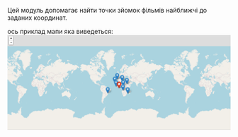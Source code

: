 Цей модуль допомагає найти точки зйомок фільмів найближчі до заданих координат.

ось приклад мапи яка виведеться:
![text](map.PNG?raw=true "text")
